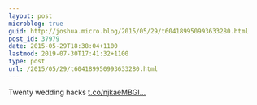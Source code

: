 ```yaml
---
layout: post
microblog: true
guid: http://joshua.micro.blog/2015/05/29/t604189950993633280.html
post_id: 37979
date: 2015-05-29T18:38:04+1100
lastmod: 2019-07-30T17:41:32+1100
type: post
url: /2015/05/29/t604189950993633280.html
---
```

Twenty wedding hacks [t.co/njkaeMBGI...](http://t.co/njkaeMBGIk)
